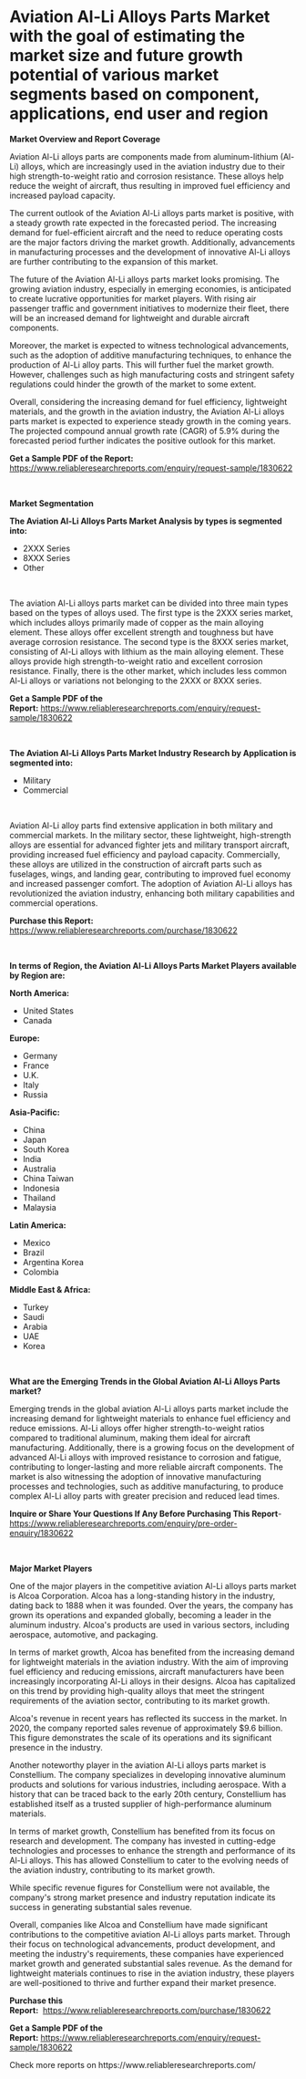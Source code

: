 <p><h1>Aviation Al-Li Alloys Parts Market with the goal of estimating the market size and future growth potential of various market segments based on component, applications, end user and region</h1></p><p><strong>Market Overview and Report Coverage</strong></p>
<p><p>Aviation Al-Li alloys parts are components made from aluminum-lithium (Al-Li) alloys, which are increasingly used in the aviation industry due to their high strength-to-weight ratio and corrosion resistance. These alloys help reduce the weight of aircraft, thus resulting in improved fuel efficiency and increased payload capacity.</p><p>The current outlook of the Aviation Al-Li alloys parts market is positive, with a steady growth rate expected in the forecasted period. The increasing demand for fuel-efficient aircraft and the need to reduce operating costs are the major factors driving the market growth. Additionally, advancements in manufacturing processes and the development of innovative Al-Li alloys are further contributing to the expansion of this market.</p><p>The future of the Aviation Al-Li alloys parts market looks promising. The growing aviation industry, especially in emerging economies, is anticipated to create lucrative opportunities for market players. With rising air passenger traffic and government initiatives to modernize their fleet, there will be an increased demand for lightweight and durable aircraft components. </p><p>Moreover, the market is expected to witness technological advancements, such as the adoption of additive manufacturing techniques, to enhance the production of Al-Li alloy parts. This will further fuel the market growth. However, challenges such as high manufacturing costs and stringent safety regulations could hinder the growth of the market to some extent.</p><p>Overall, considering the increasing demand for fuel efficiency, lightweight materials, and the growth in the aviation industry, the Aviation Al-Li alloys parts market is expected to experience steady growth in the coming years. The projected compound annual growth rate (CAGR) of 5.9% during the forecasted period further indicates the positive outlook for this market.</p></p>
<p><strong>Get a Sample PDF of the Report:</strong> <a href="https://www.reliableresearchreports.com/enquiry/request-sample/1830622">https://www.reliableresearchreports.com/enquiry/request-sample/1830622</a></p>
<p>&nbsp;</p>
<p><strong>Market Segmentation</strong></p>
<p><strong>The Aviation Al-Li Alloys Parts Market Analysis by types is segmented into:</strong></p>
<p><ul><li>2XXX Series</li><li>8XXX Series</li><li>Other</li></ul></p>
<p>&nbsp;</p>
<p><p>The aviation Al-Li alloys parts market can be divided into three main types based on the types of alloys used. The first type is the 2XXX series market, which includes alloys primarily made of copper as the main alloying element. These alloys offer excellent strength and toughness but have average corrosion resistance. The second type is the 8XXX series market, consisting of Al-Li alloys with lithium as the main alloying element. These alloys provide high strength-to-weight ratio and excellent corrosion resistance. Finally, there is the other market, which includes less common Al-Li alloys or variations not belonging to the 2XXX or 8XXX series.</p></p>
<p><strong>Get a Sample PDF of the Report:</strong>&nbsp;<a href="https://www.reliableresearchreports.com/enquiry/request-sample/1830622">https://www.reliableresearchreports.com/enquiry/request-sample/1830622</a></p>
<p>&nbsp;</p>
<p><strong>The Aviation Al-Li Alloys Parts Market Industry Research by Application is segmented into:</strong></p>
<p><ul><li>Military</li><li>Commercial</li></ul></p>
<p>&nbsp;</p>
<p><p>Aviation Al-Li alloy parts find extensive application in both military and commercial markets. In the military sector, these lightweight, high-strength alloys are essential for advanced fighter jets and military transport aircraft, providing increased fuel efficiency and payload capacity. Commercially, these alloys are utilized in the construction of aircraft parts such as fuselages, wings, and landing gear, contributing to improved fuel economy and increased passenger comfort. The adoption of Aviation Al-Li alloys has revolutionized the aviation industry, enhancing both military capabilities and commercial operations.</p></p>
<p><strong>Purchase this Report:</strong>&nbsp; <a href="https://www.reliableresearchreports.com/purchase/1830622">https://www.reliableresearchreports.com/purchase/1830622</a></p>
<p>&nbsp;</p>
<p><strong>In terms of Region, the Aviation Al-Li Alloys Parts Market Players available by Region are:</strong></p>
<p>
    <p> <strong> North America: </strong>
        <ul>
            <li>United States</li>
            <li>Canada</li>
        </ul>
        </p> 
    <p> <strong> Europe: </strong>
        <ul>
            <li>Germany</li>
            <li>France</li>
            <li>U.K.</li>
            <li>Italy</li>
            <li>Russia</li>
        </ul>
        </p> 
    <p> <strong> Asia-Pacific: </strong>
        <ul>
            <li>China</li>
            <li>Japan</li>
            <li>South Korea</li>
            <li>India</li>
            <li>Australia</li>
            <li>China Taiwan</li>
            <li>Indonesia</li>
            <li>Thailand</li>
            <li>Malaysia</li>
        </ul>
        </p> 
    <p> <strong> Latin America: </strong>
        <ul>
            <li>Mexico</li>
            <li>Brazil</li>
            <li>Argentina Korea</li>
            <li>Colombia</li>
        </ul>
        </p> 
    <p> <strong> Middle East & Africa: </strong>
        <ul>
            <li>Turkey</li>
            <li>Saudi</li>
            <li>Arabia</li>
            <li>UAE</li>
            <li>Korea</li>
        </ul>
    </p>
    </p>
<p>&nbsp;</p>
<p><strong>What are the Emerging Trends in the Global Aviation Al-Li Alloys Parts market?</strong></p>
<p><p>Emerging trends in the global aviation Al-Li alloys parts market include the increasing demand for lightweight materials to enhance fuel efficiency and reduce emissions. Al-Li alloys offer higher strength-to-weight ratios compared to traditional aluminum, making them ideal for aircraft manufacturing. Additionally, there is a growing focus on the development of advanced Al-Li alloys with improved resistance to corrosion and fatigue, contributing to longer-lasting and more reliable aircraft components. The market is also witnessing the adoption of innovative manufacturing processes and technologies, such as additive manufacturing, to produce complex Al-Li alloy parts with greater precision and reduced lead times.</p></p>
<p><strong>Inquire or Share Your Questions If Any Before Purchasing This Report</strong>- <a href="https://www.reliableresearchreports.com/enquiry/pre-order-enquiry/1830622">https://www.reliableresearchreports.com/enquiry/pre-order-enquiry/1830622</a></p>
<p>&nbsp;</p>
<p><strong>Major Market Players</strong></p>
<p><p>One of the major players in the competitive aviation Al-Li alloys parts market is Alcoa Corporation. Alcoa has a long-standing history in the industry, dating back to 1888 when it was founded. Over the years, the company has grown its operations and expanded globally, becoming a leader in the aluminum industry. Alcoa's products are used in various sectors, including aerospace, automotive, and packaging.</p><p>In terms of market growth, Alcoa has benefited from the increasing demand for lightweight materials in the aviation industry. With the aim of improving fuel efficiency and reducing emissions, aircraft manufacturers have been increasingly incorporating Al-Li alloys in their designs. Alcoa has capitalized on this trend by providing high-quality alloys that meet the stringent requirements of the aviation sector, contributing to its market growth.</p><p>Alcoa's revenue in recent years has reflected its success in the market. In 2020, the company reported sales revenue of approximately $9.6 billion. This figure demonstrates the scale of its operations and its significant presence in the industry.</p><p>Another noteworthy player in the aviation Al-Li alloys parts market is Constellium. The company specializes in developing innovative aluminum products and solutions for various industries, including aerospace. With a history that can be traced back to the early 20th century, Constellium has established itself as a trusted supplier of high-performance aluminum materials.</p><p>In terms of market growth, Constellium has benefited from its focus on research and development. The company has invested in cutting-edge technologies and processes to enhance the strength and performance of its Al-Li alloys. This has allowed Constellium to cater to the evolving needs of the aviation industry, contributing to its market growth.</p><p>While specific revenue figures for Constellium were not available, the company's strong market presence and industry reputation indicate its success in generating substantial sales revenue.</p><p>Overall, companies like Alcoa and Constellium have made significant contributions to the competitive aviation Al-Li alloys parts market. Through their focus on technological advancements, product development, and meeting the industry's requirements, these companies have experienced market growth and generated substantial sales revenue. As the demand for lightweight materials continues to rise in the aviation industry, these players are well-positioned to thrive and further expand their market presence.</p></p>
<p><strong>Purchase this Report:</strong>&nbsp;&nbsp;<a href="https://www.reliableresearchreports.com/purchase/1830622">https://www.reliableresearchreports.com/purchase/1830622</a></p>
<p></p>
<p><strong>Get a Sample PDF of the Report:</strong>&nbsp;<a href="https://www.reliableresearchreports.com/enquiry/request-sample/1830622">https://www.reliableresearchreports.com/enquiry/request-sample/1830622</a></p>
<p>Check more reports on https://www.reliableresearchreports.com/</p>